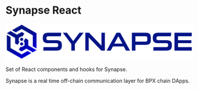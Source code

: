 # Synapse React

![Synapse](./logo.svg)

Set of React components and hooks for Synapse.

Synapse is a real time off-chain communication layer for BPX chain DApps.
